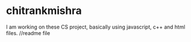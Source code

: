 # chitrankmishra
I am working on these CS project, basically using javascript, c++ and html files.
//readme file


